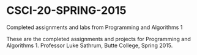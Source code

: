 # CSCI-20-SPRING-2015
Completed assignments and labs from Programming and Algorithms 1

These are the completed assignments and projects for Programming and Algorithms 1. Professor Luke Sathrum, Butte College, Spring 2015.
